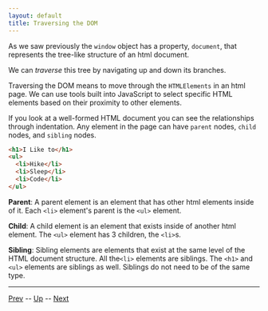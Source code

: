 ```yaml
---
layout: default
title: Traversing the DOM
---
```

As we saw previously the `window` object has a property, `document`, that represents the tree-like structure of an html document.

We can _traverse_ this tree by navigating up and down its branches.

Traversing the DOM means to move through the `HTMLElements` in an html page. We can use tools built into JavaScript to select specific HTML elements based on their proximity to other elements.

If you look at a well-formed HTML document you can see the relationships through indentation. Any element in the page can have `parent` nodes, `child` nodes, and `sibling` nodes.

```html
<h1>I Like to</h1>
<ul>
  <li>Hike</li>
  <li>Sleep</li>
  <li>Code</li>
</ul>
```
**Parent**: A parent element is an element that has other html elements inside of it. Each `<li>` element's parent is the `<ul>` element.

**Child**: A child element is an element that exists inside of another html element.
The `<ul>` element has 3 children, the `<li>`s.

**Sibling**: Sibling elements are elements that exist at the same level of the HTML document structure. All the`<li>` elements are siblings. The `<h1>` and `<ul>` elements are siblings as well. Siblings do not need to be of the same type.

<hr>

[Prev](README.md) -- [Up](README.md) -- [Next](usingSelectedElement.md)


